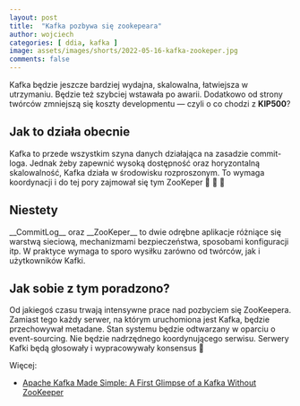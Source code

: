 ```yaml
---
layout: post
title:  "Kafka pozbywa się zookepeara"
author: wojciech
categories: [ ddia, kafka ]
image: assets/images/shorts/2022-05-16-kafka-zookeper.jpg
comments: false
---
```


Kafka będzie jeszcze bardziej wydajna, skalowalna, łatwiejsza w utrzymaniu. Będzie też szybciej wstawała po awarii.
Dodatkowo od strony twórców zmniejszą się koszty developmentu — czyli o co chodzi z __KIP500__?

<h2>Jak to działa obecnie</h2>
Kafka to przede wszystkim szyna danych działająca na zasadzie commit-loga. Jednak żeby zapewnić wysoką dostępność oraz
horyzontalną skalowalność, Kafka działa w środowisku rozproszonym. To wymaga koordynacji i do tej pory zajmował się tym
ZooKeper 🐘 🐒 🦒

<h2>Niestety</h2>
__CommitLog__ oraz __ZooKeper__ to dwie odrębne aplikacje różniące się warstwą sieciową, mechanizmami bezpieczeństwa,
sposobami konfiguracji itp. W praktyce wymaga to sporo wysiłku zarówno od twórców, jak i użytkowników Kafki.

<h2>Jak sobie z tym poradzono?</h2>
Od jakiegoś czasu trwają intensywne prace nad pozbyciem się ZooKeepera. Zamiast tego każdy serwer, na którym uruchomiona
jest Kafka, będzie przechowywał metadane. Stan systemu będzie odtwarzany w oparciu o event-sourcing. Nie będzie
nadrzędnego koordynującego serwisu. Serwery Kafki będą głosowały i wypracowywały konsensus 👏

Więcej:

- [Apache Kafka Made Simple: A First Glimpse of a Kafka Without ZooKeeper](https://www.confluent.io/blog/kafka-without-zookeeper-a-sneak-peek)